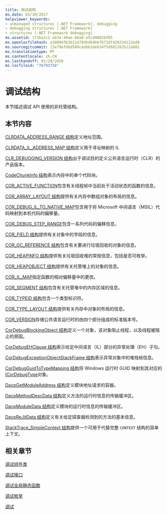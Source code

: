 ```yaml
---
title: 调试结构
ms.date: 03/30/2017
helpviewer_keywords:
- unmanaged structures [.NET Framework], debugging
- debugging structures [.NET Framework]
- structures [.NET Framework debugging]
ms.assetid: 173ba2c2-ab34-49ae-b6a8-e5c49882bf05
ms.openlocfilehash: a18094fb2621478dbdb4bbf672df436234112ed0
ms.sourcegitcommit: 13e79efdbd589cad6b1de634f5d6b1262b12ab01
ms.translationtype: MT
ms.contentlocale: zh-CN
ms.lasthandoff: 01/28/2020
ms.locfileid: "76793758"
---
```

# <a name="debugging-structures"></a>调试结构

本节描述调试 API 使用的非托管结构。

## <a name="in-this-section"></a>本节内容
 [CLRDATA_ADDRESS_RANGE 结构](clrdata-address-range-structure.md)定义地址范围。

 [CLRDATA_IL_ADDRESS_MAP 结构](clrdata-il-address-map-structure.md)定义用于寻址映射的 IL

 [CLR_DEBUGGING_VERSION 结构](clr-debugging-version-structure.md)出于调试目的定义公共语言运行时（CLR）的产品版本。

 [CodeChunkInfo 结构](codechunkinfo-structure.md)表示内存中的单个代码块。

 [COR_ACTIVE_FUNCTION](cor-active-function-structure.md)包含有关线程帧中当前处于活动状态的函数的信息。

 [COR_ARRAY_LAYOUT 结构](cor-array-layout-structure.md)提供有关内存中数组对象的布局的信息。

 [COR_DEBUG_IL_TO_NATIVE_MAP](cor-debug-il-to-native-map-structure.md)包含用于将 Microsoft 中间语言（MSIL）代码映射到本机代码的偏移量。

 [COR_DEBUG_STEP_RANGE](cor-debug-step-range-structure.md)包含一系列代码的偏移信息。

 [COR_FIELD 结构](cor-field-structure.md)提供有关对象中的字段的信息。

 [COR_GC_REFERENCE 结构](cor-gc-reference-structure.md)包含有关要进行垃圾回收的对象的信息。

 [COR_HEAPINFO 结构](cor-heapinfo-structure.md)提供有关垃圾回收堆的常规信息，包括是否可枚举。

 [COR_HEAPOBJECT 结构](cor-heapobject-structure.md)提供有关托管堆上的对象的信息。

 [COR_IL_MAP](cor-il-map-structure.md)指定函数的相对偏移量中的更改。

 [COR_SEGMENT 结构](cor-segment-structure.md)包含有关托管堆中的内存区域的信息。

 [COR_TYPEID 结构](cor-typeid-structure.md)包含一个类型标识符。

 [COR_TYPE_LAYOUT 结构](cor-type-layout-structure.md)提供有关内存中对象的布局的信息。

 [COR_VERSION](cor-version-structure.md)存储公共语言运行时的由四个部分组成的标准版本号。

 [CorDebugBlockingObject 结构](cordebugblockingobject-structure.md)定义一个对象，该对象阻止线程，以及线程被阻止的原因。

 [CorDebugEHClause 结构](cordebugehclause-structure.md)表示给定中间语言（IL）部分的异常处理（EH）子句。

 [CorDebugExceptionObjectStackFrame 结构](cordebugexceptionobjectstackframe-structure.md)表示异常对象中的堆栈帧信息。

 [CorDebugGuidToTypeMapping 结构](cordebugguidtotypemapping-structure.md)将 Windows 运行时 GUID 映射到其对应的[ICorDebugType](icordebugtype-interface.md)对象。

 [DacpGetModuleAddress 结构](dacpgetmoduleaddress-structure.md)定义模块地址请求的容器。

 [DacpMethodDescData 结构](dacpmethoddescdata-structure.md)定义方法的运行时信息的传输缓冲区。

 [DacpModuleData 结构](dacpmoduledata-structure.md)定义模块的运行时信息的传输缓冲区。

 [DacpReJitData 结构](dacprejitdata-structure.md)定义有关给定探查器检测到的方法的基本信息。

 [StackTrace_SimpleContext 结构](stacktrace-simplecontext-structure.md)提供一个可用于代替完整 `CONTEXT` 结构的简单上下文。

## <a name="related-sections"></a>相关章节

 [调试组件类](debugging-coclasses.md)

 [调试接口](debugging-interfaces.md)

 [调试全局静态函数](debugging-global-static-functions.md)

 [调试枚举](debugging-enumerations.md)

 [调试](index.md)
